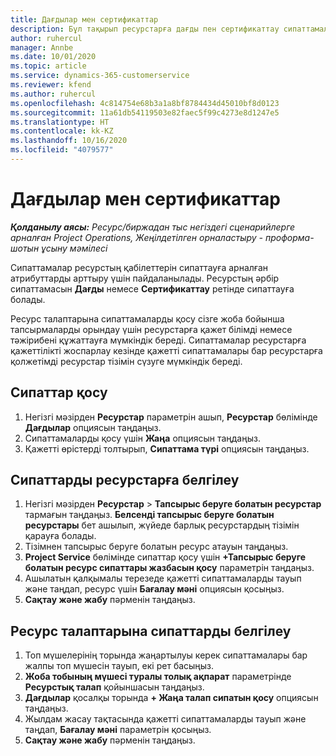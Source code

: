 ```yaml
---
title: Дағдылар мен сертификаттар
description: Бұл тақырып ресурстарға дағды пен сертификаттау сипаттамаларын қосу туралы ақпарат береді.
author: ruhercul
manager: Annbe
ms.date: 10/01/2020
ms.topic: article
ms.service: dynamics-365-customerservice
ms.reviewer: kfend
ms.author: ruhercul
ms.openlocfilehash: 4c814754e68b3a1a8bf8784434d45010bf8d0123
ms.sourcegitcommit: 11a61db54119503e82faec5f99c4273e8d1247e5
ms.translationtype: HT
ms.contentlocale: kk-KZ
ms.lasthandoff: 10/16/2020
ms.locfileid: "4079577"
---
```

# <a name="skills-and-certifications"></a>Дағдылар мен сертификаттар
_**Қолданылу аясы:** Ресурс/биржадан тыс негіздегі сценарийлерге арналған Project Operations, Жеңілдетілген орналастыру - проформа-шотын ұсыну мәмілесі_

Сипаттамалар ресурстың қабілеттерін сипаттауға арналған атрибуттарды арттыру үшін пайдаланылады. Ресурстың әрбір сипаттамасын **Дағды** немесе **Сертификаттау** ретінде сипаттауға болады.

Ресурс талаптарына сипаттамаларды қосу сізге жоба бойынша тапсырмаларды орындау үшін ресурстарға қажет білімді немесе тәжірибені құжаттауға мүмкіндік береді. Сипаттамалар ресурстарға қажеттілікті жоспарлау кезінде қажетті сипаттамалары бар ресурстарға қолжетімді ресурстар тізімін сүзуге мүмкіндік береді.

## <a name="add-characteristics"></a>Сипаттар қосу

1. Негізгі мәзірден **Ресурстар** параметрін ашып, **Ресурстар** бөлімінде **Дағдылар** опциясын таңдаңыз.
2. Сипаттамаларды қосу үшін **Жаңа** опциясын таңдаңыз.
3. Қажетті өрістерді толтырып, **Сипаттама түрі** опциясын таңдаңыз.

## <a name="assign-characteristics-to-resources"></a>Сипаттарды ресурстарға белгілеу

1. Негізгі мәзірден **Ресурстар** > **Тапсырыс беруге болатын ресурстар** тармағын таңдаңыз. **Белсенді тапсырыс беруге болатын ресурстары** бет ашылып, жүйеде барлық ресурстардың тізімін қарауға болады.
2. Тізімнен тапсырыс беруге болатын ресурс атауын таңдаңыз.
3. **Project Service** бөлімінде сипаттар қосу үшін **+Тапсырыс беруге болатын ресурс сипаттары жазбасын қосу** параметрін таңдаңыз.
4. Ашылатын қалқымалы терезеде қажетті сипаттамаларды тауып және таңдап, ресурс үшін **Бағалау мәні** опциясын қосыңыз.
5. **Сақтау және жабу** пәрменін таңдаңыз.

## <a name="assign-characteristics-to-resource-requirements"></a>Ресурс талаптарына сипаттарды белгілеу

1. Топ мүшелерінің торында жаңартылуы керек сипаттамалары бар жалпы топ мүшесін тауып, екі рет басыңыз.
2. **Жоба тобының мүшесі туралы толық ақпарат** параметрінде **Ресурстық талап** қойыншасын таңдаңыз.
3. **Дағдылар** қосалқы торында **+ Жаңа талап сипатын қосу** опциясын таңдаңыз.
4. Жылдам жасау тақтасында қажетті сипаттамаларды тауып және таңдап, **Бағалау мәні** параметрін қосыңыз.
5. **Сақтау және жабу** пәрменін таңдаңыз.